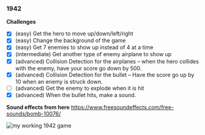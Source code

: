 ### 1942

**Challenges**

- [x] (easy) Get the hero to move up/down/left/right
- [x] (easy) Change the background of the game
- [x] (easy) Get 7 enemies to show up instead of 4 at a time
- [x] (intermediate) Get another type of enemy airplane to show up
- [x] (advanced) Collision Detection for the airplanes – when the hero collides with the enemy, have your score go down by 500.
- [x] (advanced) Collision Detection for the bullet – Have the score go up by 10 when an enemy is struck down.
- [ ] (advanced) Get the enemy to explode when it is hit
- [x] (advanced) When the bullet hits, make a sound.

**Sound effects from here**
https://www.freesoundeffects.com/free-sounds/bomb-10076/

![my working 1942 game](/images/my-working-1942-game.png)
